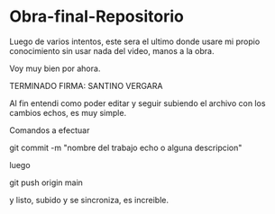 # Obra-final-Repositorio
Luego de varios intentos, este sera el ultimo donde usare mi propio conocimiento sin usar nada del video, manos a la obra.

Voy muy bien por ahora.

TERMINADO 
FIRMA: 
SANTINO VERGARA

Al fin entendi como poder editar y seguir subiendo el archivo con los cambios echos, es muy simple.

Comandos a efectuar 

git commit -m "nombre del trabajo echo o alguna descripcion"

luego 

git push origin main 

y listo, subido y se sincroniza, es increible.